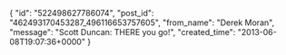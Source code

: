  {
   "id": "522498627786074",
   "post_id": "462493170453287_496116653757605",
   "from_name": "Derek Moran",
   "message": "Scott Duncan: THERE you go!",
   "created_time": "2013-06-08T19:07:36+0000"
 }
